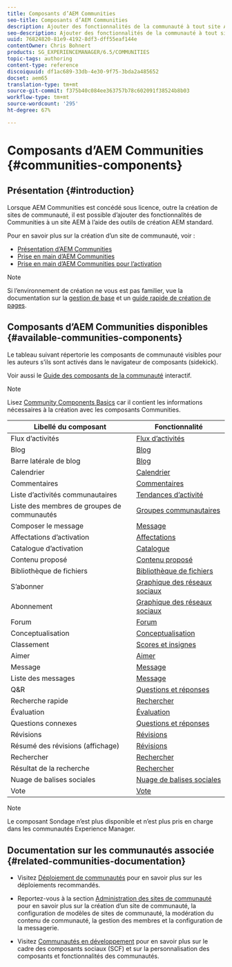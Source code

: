 ```yaml
---
title: Composants d’AEM Communities
seo-title: Composants d’AEM Communities
description: Ajouter des fonctionnalités de la communauté à tout site AEM
seo-description: Ajouter des fonctionnalités de la communauté à tout site AEM
uuid: 76824820-81e9-4192-8df3-dff55eaf144e
contentOwner: Chris Bohnert
products: SG_EXPERIENCEMANAGER/6.5/COMMUNITIES
topic-tags: authoring
content-type: reference
discoiquuid: df1ac689-33db-4e30-9f75-3bda2a485652
docset: aem65
translation-type: tm+mt
source-git-commit: f375b40c084ee363757b78c602091f38524b8b03
workflow-type: tm+mt
source-wordcount: '295'
ht-degree: 67%

---
```



# Composants d’AEM Communities {#communities-components}

## Présentation {#introduction}

Lorsque AEM Communities est concédé sous licence, outre la création de sites de communauté, il est possible d’ajouter des fonctionnalités de Communities à un site AEM à l’aide des outils de création AEM standard.

Pour en savoir plus sur la création d’un site de communauté, voir :

* [Présentation d’AEM Communities](/help/communities/overview.md)
* [Prise en main d’AEM Communities](/help/communities/getting-started.md)
* [Prise en main d’AEM Communities pour l’activation](/help/communities/getting-started-enablement.md)

>[!NOTE]
>
>Si l’environnement de création ne vous est pas familier, vue la documentation sur la [gestion de base](/help/sites-authoring/basic-handling.md) et un [guide rapide de création de pages](/help/sites-authoring/qg-page-authoring.md).

## Composants d’AEM Communities disponibles {#available-communities-components}

Le tableau suivant répertorie les composants de communauté visibles pour les auteurs s’ils sont activés dans le navigateur de composants (sidekick).

Voir aussi le [Guide des composants de la communauté](/help/communities/components-guide.md) interactif.

>[!NOTE]
>
>Lisez [Community Components Basics](/help/communities/basics.md) car il contient les informations nécessaires à la création avec les composants Communities.

| **Libellé du composant**  | **Fonctionnalité** |
|---|---|
| Flux d’activités | [Flux d’activités](/help/communities/activities.md) |
| Blog | [Blog](/help/communities/blog-feature.md) |
| Barre latérale de blog | [Blog](/help/communities/blog-feature.md) |
| Calendrier | [Calendrier](/help/communities/calendar.md) |
| Commentaires | [Commentaires](/help/communities/comments.md) |
| Liste d’activités communautaires | [Tendances d’activité](/help/communities/trends.md) |
| Liste des membres de groupes de communautés | [Groupes communautaires](/help/communities/creating-groups.md) |
| Composer le message | [Message](/help/communities/configure-messaging.md) |
| Affectations d’activation | [Affectations](/help/communities/assignments.md) |
| Catalogue d’activation | [Catalogue](/help/communities/catalog.md) |
| Contenu proposé | [Contenu proposé](/help/communities/featured.md) |
| Bibliothèque de fichiers | [Bibliothèque de fichiers](/help/communities/file-library.md) |
| S’abonner | [Graphique des réseaux sociaux](/help/communities/socialgraph.md) |
| Abonnement | [Graphique des réseaux sociaux](/help/communities/socialgraph.md) |
| Forum | [Forum](/help/communities/forum.md) |
| Conceptualisation | [Conceptualisation](/help/communities/ideation-feature.md) |
| Classement | [Scores et insignes](/help/communities/enabling-leaderboard.md) |
| Aimer | [Aimer](/help/communities/liking.md) |
| Message | [Message](/help/communities/configure-messaging.md) |
| Liste des messages | [Message](/help/communities/configure-messaging.md) |
| Q&amp;R | [Questions et réponses](/help/communities/working-with-qna.md) |
| Recherche rapide | [Rechercher](/help/communities/search.md) |
| Évaluation | [Évaluation](/help/communities/rating.md) |
| Questions connexes | [Questions et réponses](/help/communities/working-with-qna.md) |
| Révisions | [Révisions](/help/communities/reviews.md) |
| Résumé des révisions (affichage) | [Révisions](/help/communities/reviews.md) |
| Rechercher | [Rechercher](/help/communities/search.md) |
| Résultat de la recherche | [Rechercher](/help/communities/search.md) |
| Nuage de balises sociales | [Nuage de balises sociales](/help/communities/tagcloud.md) |
| Vote | [Vote](/help/communities/voting.md) |

>[!NOTE]
>
>Le composant Sondage n’est plus disponible et n’est plus pris en charge dans les communautés Experience Manager.

## Documentation sur les communautés associée {#related-communities-documentation}

* Visitez [Déploiement de communautés](/help/communities/deploy-communities.md) pour en savoir plus sur les déploiements recommandés.

* Reportez-vous à la section [Administration des sites de communauté](/help/communities/administer-landing.md) pour en savoir plus sur la création d’un site de communauté, la configuration de modèles de sites de communauté, la modération du contenu de communauté, la gestion des membres et la configuration de la messagerie.

* Visitez [Communautés en développement](/help/communities/communities.md) pour en savoir plus sur le cadre des composants sociaux (SCF) et sur la personnalisation des composants et fonctionnalités des communautés.

